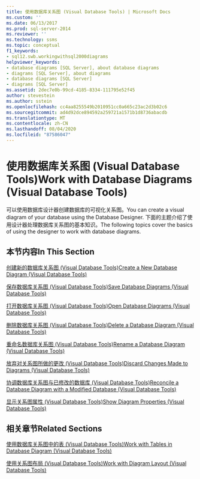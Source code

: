 ```yaml
---
title: 使用数据库关系图 (Visual Database Tools) | Microsoft Docs
ms.custom: ''
ms.date: 06/13/2017
ms.prod: sql-server-2014
ms.reviewer: ''
ms.technology: ssms
ms.topic: conceptual
f1_keywords:
- sql12.swb.workingwithsql2000diagrams
helpviewer_keywords:
- database diagrams [SQL Server], about database diagrams
- diagrams [SQL Server], about diagrams
- database diagrams [SQL Server]
- diagrams [SQL Server]
ms.assetid: 2dec7e0b-99cd-4185-8334-111795e52f45
author: stevestein
ms.author: sstein
ms.openlocfilehash: cc4aa8255549b2010951cc0a665c23ac2d3b02c6
ms.sourcegitcommit: ad4d92dce894592a259721a1571b1d8736abacdb
ms.translationtype: MT
ms.contentlocale: zh-CN
ms.lasthandoff: 08/04/2020
ms.locfileid: "87586047"
---
```

# <a name="work-with-database-diagrams-visual-database-tools"></a><span data-ttu-id="161f2-102">使用数据库关系图 (Visual Database Tools)</span><span class="sxs-lookup"><span data-stu-id="161f2-102">Work with Database Diagrams (Visual Database Tools)</span></span>
  <span data-ttu-id="161f2-103">可以使用数据库设计器创建数据库的可视化关系图。</span><span class="sxs-lookup"><span data-stu-id="161f2-103">You can create a visual diagram of your database using the Database Designer.</span></span> <span data-ttu-id="161f2-104">下面的主题介绍了使用设计器处理数据库关系图的基本知识。</span><span class="sxs-lookup"><span data-stu-id="161f2-104">The following topics cover the basics of using the designer to work with database diagrams.</span></span>  
  
## <a name="in-this-section"></a><span data-ttu-id="161f2-105">本节内容</span><span class="sxs-lookup"><span data-stu-id="161f2-105">In This Section</span></span>  
 [<span data-ttu-id="161f2-106">创建新的数据库关系图 (Visual Database Tools)</span><span class="sxs-lookup"><span data-stu-id="161f2-106">Create a New Database Diagram &#40;Visual Database Tools&#41;</span></span>](visual-database-tools.md)  
  
 [<span data-ttu-id="161f2-107">保存数据库关系图 (Visual Database Tools)</span><span class="sxs-lookup"><span data-stu-id="161f2-107">Save Database Diagrams &#40;Visual Database Tools&#41;</span></span>](save-database-diagrams-visual-database-tools.md)  
  
 [<span data-ttu-id="161f2-108">打开数据库关系图 (Visual Database Tools)</span><span class="sxs-lookup"><span data-stu-id="161f2-108">Open Database Diagrams &#40;Visual Database Tools&#41;</span></span>](open-database-diagrams-visual-database-tools.md)  
  
 [<span data-ttu-id="161f2-109">删除数据库关系图 (Visual Database Tools)</span><span class="sxs-lookup"><span data-stu-id="161f2-109">Delete a Database Diagram &#40;Visual Database Tools&#41;</span></span>](delete-a-database-diagram-visual-database-tools.md)  
  
 [<span data-ttu-id="161f2-110">重命名数据库关系图 (Visual Database Tools)</span><span class="sxs-lookup"><span data-stu-id="161f2-110">Rename a Database Diagram &#40;Visual Database Tools&#41;</span></span>](rename-a-database-diagram-visual-database-tools.md)  
  
 [<span data-ttu-id="161f2-111">放弃对关系图所做的更改 (Visual Database Tools)</span><span class="sxs-lookup"><span data-stu-id="161f2-111">Discard Changes Made to Diagrams &#40;Visual Database Tools&#41;</span></span>](discard-changes-made-to-diagrams-visual-database-tools.md)  
  
 [<span data-ttu-id="161f2-112">协调数据库关系图与已修改的数据库 (Visual Database Tools)</span><span class="sxs-lookup"><span data-stu-id="161f2-112">Reconcile a Database Diagram with a Modified Database &#40;Visual Database Tools&#41;</span></span>](reconcile-a-database-diagram-with-a-modified-database-visual-database-tools.md)  
  
 [<span data-ttu-id="161f2-113">显示关系图属性 (Visual Database Tools)</span><span class="sxs-lookup"><span data-stu-id="161f2-113">Show Diagram Properties &#40;Visual Database Tools&#41;</span></span>](show-diagram-properties-visual-database-tools.md)  
  
## <a name="related-sections"></a><span data-ttu-id="161f2-114">相关章节</span><span class="sxs-lookup"><span data-stu-id="161f2-114">Related Sections</span></span>  
 [<span data-ttu-id="161f2-115">使用数据库关系图中的表 (Visual Database Tools)</span><span class="sxs-lookup"><span data-stu-id="161f2-115">Work with Tables in Database Diagram &#40;Visual Database Tools&#41;</span></span>](work-with-tables-in-database-diagram-visual-database-tools.md)  
  
 [<span data-ttu-id="161f2-116">使用关系图布局 (Visual Database Tools)</span><span class="sxs-lookup"><span data-stu-id="161f2-116">Work with Diagram Layout &#40;Visual Database Tools&#41;</span></span>](work-with-diagram-layout-visual-database-tools.md)  
  
  
